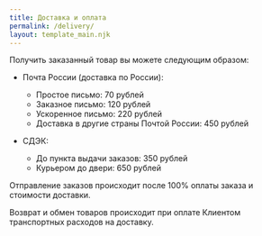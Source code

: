 ```yaml
---
title: Доставка и оплата
permalink: /delivery/
layout: template_main.njk
---
```


Получить заказанный товар вы можете следующим образом:

- Почта России (доставка по России):

  - Простое письмо: 70 рублей
  - Заказное письмо: 120 рублей
  - Ускоренное письмо: 220 рублей
  - Доставка в другие страны Почтой России: 450 рублей

- СДЭК:

  - До пункта выдачи заказов: 350 рублей
  - Курьером до двери: 650 рублей

Отправление заказов происходит после 100% оплаты заказа и стоимости доставки.

Возврат и обмен товаров происходит при оплате Клиентом транспортных расходов на доставку.
